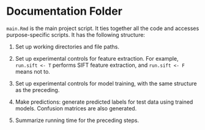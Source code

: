 # Documentation Folder

`main.Rmd` is the main project script. It ties together all the code and accesses purpose-specific scripts. It has the following structure:

1. Set up working directories and file paths.

2. Set up experimental controls for feature extraction. For example, `run.sift <- T` performs SIFT feature extraction, and `run.sift <- F` means not to.

3. Set up experimental controls for model training, with the same structure as the preceding.

4. Make predictions: generate predicted labels for test data using trained models. Confusion matrices are also generated.

5. Summarize running time for the preceding steps.
